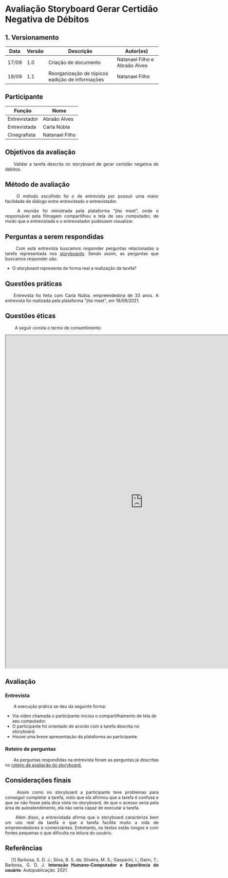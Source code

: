 # Avaliação Storyboard Gerar Certidão Negativa de Débitos
## 1. Versionamento
|Data|Versão|Descrição|Autor(es)
|--|--|--|--|
|17/09|1.0|Criação de documento|Natanael Filho e Abraão Alves| 
|18/09|1.1|Reorganização de tópicos eadição de informações|Natanael Filho| 

## Participante

|Função|Nome|
|--|--|
|Entrevistador|Abraão Alves|
|Entrevistada|Carla Núbia|
|Cinegrafista|Natanael Filho|

## Objetivos da avaliação

<p align = "justify">  &emsp;&emsp;Validar a tarefa descrita no storyboard de gerar certidão negativa de débitos.</p>

## Método de avaliação 

<p align = "justify">  &emsp;&emsp; O método escolhido foi o de entrevista por possuir uma maior facilidade de diálogo entre entrevistado e entrevistador.</p>

<p align = "justify">  &emsp;&emsp; A reunião foi ministrada pela plataforma "jitsi meet", onde o responsável pela filmagem compartilhou a tela de seu computador, de modo que a entrevistada e o entrevistador pudessem visualizar.</p>

## Perguntas a serem respondidas

<p align = "justify">  &emsp;&emsp; Com está entrevista buscamos responder perguntas relacionadas a tarefa representada nos <a href="../../planejamentoAvaliacao">storyboards</a>. Sendo assim, as perguntas que buscamos responder são:</p>

- O storyboard representa de forma real a realização da tarefa?


## Questões práticas
<p align = "justify">  &emsp;&emsp;Entrevista foi feita com Carla Núbia. empreendedora de 33 anos. A entrevista foi realizada pela plataforma "jitsi meet", em 18/09/2021.</p>

## Questões éticas
<p align = "justify">  &emsp;&emsp; A seguir consta o termo de consentimento: </p>

<iframe width=900 height=1090 src="https://docs.google.com/document/d/e/2PACX-1vTSIZj8nqCPszx8uCQDf-lLUs-0N4OkujT2QMwv7w2bTF1BzAWnNl9BfyzXUMt2uCABUQIoXRh6pP4v/pub?embedded=true"></iframe>

## Avaliação

### Entrevista
<p align = "justify">  &emsp;&emsp;A execução prática se deu da seguinte forma:</p>

- Via vídeo chamada o participante iniciou o compartilhamento de tela de seu computador.
- O participante foi orientado de acordo com a tarefa descrita no storyboard.
- Houve uma breve apresentação da plataforma ao participante.

### Roteiro de perguntas
<p align = "justify">  &emsp;&emsp;As perguntas respondidas na entrevista foram as perguntas já descritas no <a href="../../planejamentoAvaliacao">roteiro de avaliação do storyboard.</a></p>

## Considerações finais

<p align = "justify">  &emsp;&emsp; Assim como no storyboard a participante teve problemas para conseguir completar a tarefa, visto que ela afirmou que a tarefa é confusa e que se não fosse pela dica vista no storyboard, de que o acesso seria pela área de autoatendimento, ela não seria capaz de executar a tarefa.</p>
<p align = "justify">  &emsp;&emsp; Além disso, a entrevistada afirma que o storyboard caracteriza bem um uso real da tarefa e que a tarefa facilita muito a vida de empreendedores e comerciantes. Entretanto, os textos estão longos e com fontes pequenas o que dificulta na leitura do usuário.</p>

## Referências

<p style="text-align: justify; text-indent: 20px">[1] Barbosa, S. D. J.; Silva, B. S. da; Silveira, M. S.; Gasparini, I.; Darin, T.; Barbosa, G. D. J. <b>Interação Humano-Computador e Experiência do usuário</b>. Autopublicação. 2021.</p>



